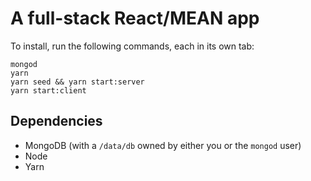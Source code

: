 # A full-stack React/MEAN app

To install, run the following commands, each in its own tab:

```
mongod
yarn
yarn seed && yarn start:server
yarn start:client
```

## Dependencies

* MongoDB (with a `/data/db` owned by either you or the `mongod` user)
* Node
* Yarn

